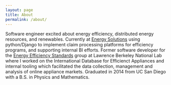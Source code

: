 ```yaml
---
layout: page
title: About
permalink: /about/
---
```


Software engineer excited about energy efficiency, distributed energy resources, and renewables.  Currently at [Energy Solutions] using python/Django to implement claim processing platforms for efficiency programs, and supporting internal BI efforts.  Former software developer for the [Energy Efficiency Standards][EES] group at Lawrence Berkeley National Lab where I worked on the International Database for Efficienct Appliances and internal tooling which facilitated the data collection, management and analysis of online appliance markets.  Graduated in 2014 from UC San Diego with a B.S. in Physics and Mathematics.

[Energy Solutions]: https://energy-solution.com/
[EES]: https://ees.lbl.gov/
